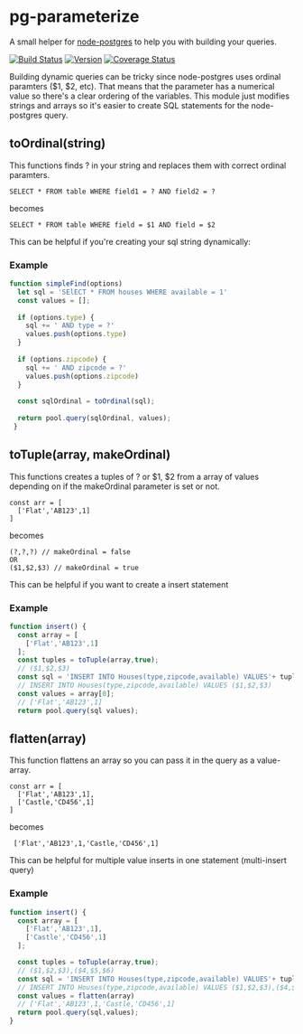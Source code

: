 # pg-parameterize
A small helper for [node-postgres](https://github.com/brianc/node-postgres) to help you with building your queries.

[![Build Status](https://travis-ci.org/bergur/pg-parameterize.svg?branch=master)](https://travis-ci.org/bergur/pg-parameterize)
[![Version](https://img.shields.io/npm/v/pg-parameterize.svg)](https://npmjs.org/package/pg-parameterize)
[![Coverage Status](https://coveralls.io/repos/github/bergur/pg-parameterize/badge.svg)](https://coveralls.io/github/bergur/pg-parameterize)


Building dynamic queries can be tricky since node-postgres uses ordinal paramters ($1, $2, etc). That means that the parameter has a numerical value so there's a clear ordering of the variables. This module just modifies strings and arrays so it's easier to create SQL statements for the node-postgres query.

## toOrdinal(string)
This functions finds ? in  your string and replaces them with correct ordinal paramters.

```
SELECT * FROM table WHERE field1 = ? AND field2 = ?
```
becomes
```
SELECT * FROM table WHERE field = $1 AND field = $2
```

This can be helpful if you're creating your sql string dynamically:

### Example
```javascript
function simpleFind(options)
  let sql = 'SElECT * FROM houses WHERE available = 1'
  const values = [];
  
  if (options.type) {
    sql += ' AND type = ?'
    values.push(options.type)
  }
  
  if (options.zipcode) {
    sql += ' AND zipcode = ?'
    values.push(options.zipcode)
  }
  
  const sqlOrdinal = toOrdinal(sql);
  
  return pool.query(sqlOrdinal, values);
 }
 ```

## toTuple(array, makeOrdinal)
This functions creates a tuples of ? or $1, $2 from a array of values depending on if the makeOrdinal parameter is set or not.

```
const arr = [
  ['Flat','AB123',1]  
]
```
becomes
```
(?,?,?) // makeOrdinal = false
OR
($1,$2,$3) // makeOrdinal = true
```

This can be helpful if you want to create a insert statement
### Example
```javascript
function insert() {
  const array = [
    ['Flat','AB123',1]    
  ];
  const tuples = toTuple(array,true);
  // ($1,$2,$3)
  const sql = 'INSERT INTO Houses(type,zipcode,available) VALUES'+ tuples ;
  // INSERT INTO Houses(type,zipcode,available) VALUES ($1,$2,$3)  
  const values = array[0];
  // ['Flat','AB123',1]
  return pool.query(sql values);
```

## flatten(array)
This function flattens an array so you can pass it in the query as a value-array.

```
const arr = [
  ['Flat','AB123',1],
  ['Castle,'CD456',1]
]
```
becomes
```
 ['Flat','AB123',1,'Castle,'CD456',1]
```

This can be helpful for multiple value inserts in one statement (multi-insert query)
### Example
```javascript
function insert() {
  const array = [
    ['Flat','AB123',1],
    ['Castle','CD456',1]
  ];

  const tuples = toTuple(array,true);
  // ($1,$2,$3),($4,$5,$6)
  const sql = 'INSERT INTO Houses(type,zipcode,available) VALUES'+ tuples
  // INSERT INTO Houses(type,zipcode,available) VALUES ($1,$2,$3),($4,$5,$6)
  const values = flatten(array)
  // ['Flat','AB123',1,'Castle,'CD456',1]
  return pool.query(sql,values);
}